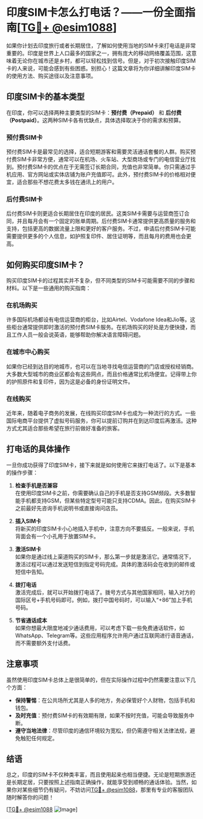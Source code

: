 # 印度SIM卡怎么打电话？——一份全面指南[[TG💪+ @esim1088](https://t.me/s/esim1088)]

如果你计划去印度旅行或者长期居住，了解如何使用当地的SIM卡来打电话是非常重要的。印度是世界上人口最多的国家之一，拥有庞大的移动网络覆盖范围，这意味着无论你在城市还是乡村，都可以轻松找到信号。但是，对于初次接触印度SIM卡的人来说，可能会感到有些困惑。别担心！这篇文章将为你详细讲解印度SIM卡的使用方法、购买途径以及注意事项。

## 印度SIM卡的基本类型

在印度，你可以选择两种主要类型的SIM卡：**预付费（Prepaid）** 和 **后付费（Postpaid）**。这两种SIM卡各有优缺点，具体选择取决于你的需求和预算。

### 预付费SIM卡

预付费SIM卡是最常见的选择，适合短期游客和需要灵活通话套餐的人群。购买预付费SIM卡非常方便，通常可以在机场、火车站、大型商场或专门的电信营业厅找到。预付费SIM卡的优点在于无需签订长期合同，充值也非常简单。你只需通过手机应用、官方网站或实体店铺为账户充值即可。此外，预付费SIM卡的价格相对便宜，适合那些不想花费太多钱在通讯上的用户。

### 后付费SIM卡

后付费SIM卡则更适合长期居住在印度的居民。这类SIM卡需要与运营商签订合同，并且每月会有一个固定的账单周期。后付费SIM卡通常提供更高质量的服务和支持，包括更高的数据流量上限和更好的客户服务。不过，申请后付费SIM卡可能需要提供更多的个人信息，如护照复印件、居住证明等，而且每月的费用也会更高。

## 如何购买印度SIM卡？

购买印度SIM卡的过程其实并不复杂，但不同类型的SIM卡可能需要不同的步骤和材料。以下是一些通用的购买指南：

### 在机场购买

许多国际机场都设有电信运营商的柜台，比如Airtel、Vodafone Idea和Jio等。这些柜台通常提供即时激活的预付费SIM卡服务。在机场购买的好处是方便快捷，而且工作人员一般会说英语，能够帮助你解决语言障碍问题。

### 在城市中心购买

如果你已经到达目的地城市，也可以在当地寻找电信运营商的门店或授权经销商。大多数大型城市的商业区都会有这些网点，而且价格通常比机场便宜。记得带上你的护照原件和复印件，因为这是必备的身份证明文件。

### 在线购买

近年来，随着电子商务的发展，在线购买印度SIM卡也成为一种流行的方式。一些国际电商平台提供了虚拟号码服务，你可以提前订购并在到达印度后再激活。这种方式尤其适合那些希望在旅行前做好准备的旅客。

## 打电话的具体操作

一旦你成功获得了印度SIM卡，接下来就是如何使用它来拨打电话了。以下是基本的操作步骤：

1. **检查手机是否兼容**  
   在使用印度SIM卡之前，你需要确认自己的手机是否支持GSM频段。大多数智能手机都支持GSM，但某些特定型号可能只支持CDMA。因此，在购买SIM卡之前最好先咨询手机说明书或直接询问店员。

2. **插入SIM卡**  
   将新买的印度SIM卡小心地插入手机中，注意方向不要插反。一般来说，手机背面会有一个小孔用于放置SIM卡。

3. **激活SIM卡**  
   如果你是通过线上渠道购买的SIM卡，那么第一步就是激活它。通常情况下，激活过程可以通过发送短信到指定号码完成。具体的激活码会在收到的邮件或短信中告知。

4. **拨打电话**  
   激活完成后，就可以开始拨打电话了。拨号方式与其他国家相同，输入对方的国际区号+手机号码即可。例如，拨打中国号码时，可以输入“+86”加上手机号码。

5. **节省通话成本**  
   如果你想最大限度地减少通话费用，可以考虑下载一些免费通话软件，如WhatsApp、Telegram等。这些应用程序允许用户通过互联网进行语音通话，而不需要额外支付话费。

## 注意事项

虽然使用印度SIM卡总体上是很简单的，但在实际操作过程中仍然需要注意以下几个方面：

- **保持警惕**：在公共场所尤其是人多的地方，务必保管好个人财物，包括手机和钱包。
- **及时充值**：预付费SIM卡的有效期有限，如果不按时充值，可能会导致服务中断。
- **遵守当地法律**：尽管印度的通信环境较为宽松，但仍需遵守相关法律法规，避免触犯任何规定。

## 结语

总之，印度的SIM卡不仅种类丰富，而且使用起来也相当便捷。无论是短期旅游还是长期定居，只要按照上述指南正确操作，就能享受到顺畅的通话体验。当然，如果你对某些细节仍有疑问，不妨访问[TG💪+ @esim1088](https://t.me/s/esim1088)，那里有专业的客服团队随时解答你的问题！

[[TG💪+ @esim1088](https://t.me/s/esim1088) ![Image](https://i.postimg.cc/4NQfJmqS/Snipaste-2025-05-13-00-14-12.png)]